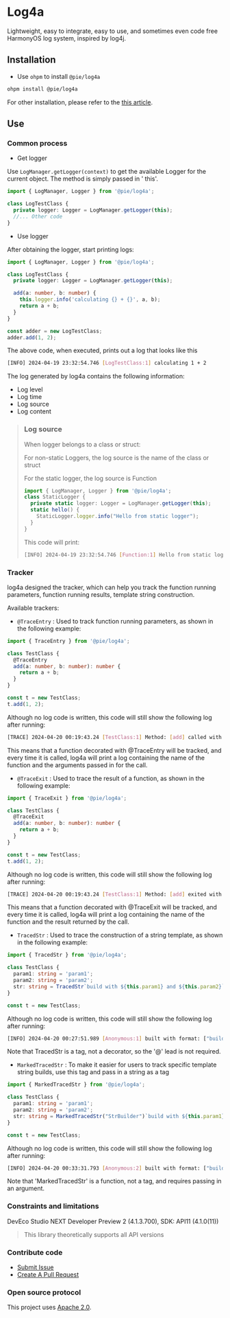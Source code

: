 # Log4a

Lightweight, easy to integrate, easy to use, and sometimes even code free HarmonyOS log system, inspired by log4j.

## Installation

- Use `ohpm` to install `@pie/log4a`

```bash
ohpm install @pie/log4a
```

For other installation, please refer to the [this article](https://ohpm.openharmony.cn/#/cn/help/downloadandinstall).

## Use

### Common process

- Get logger

Use `LogManager.getLogger(context)` to get the available Logger for the current object. The method is simply passed in '
this'.

```typescript
import { LogManager, Logger } from '@pie/log4a';

class LogTestClass {
  private logger: Logger = LogManager.getLogger(this);
  //... Other code
}
```

- Use logger

After obtaining the logger, start printing logs:

```typescript
import { LogManager, Logger } from '@pie/log4a';

class LogTestClass {
  private logger: Logger = LogManager.getLogger(this);

  add(a: number, b: number) {
    this.logger.info('calculating {} + {}', a, b);
    return a + b;
  }
}

const adder = new LogTestClass;
adder.add(1, 2);
```

The above code, when executed, prints out a log that looks like this

```bash
[INFO] 2024-04-19 23:32:54.746 [LogTestClass:1] calculating 1 + 2
```

The log generated by log4a contains the following information:

- Log level
- Log time
- Log source
- Log content

> ### Log source
> When logger belongs to a class or struct:
>
> For non-static Loggers, the log source is the name of the class or struct
>
> For the static logger, the log source is Function
> ```typescript
> import { LogManager, Logger } from '@pie/log4a';
> class StaticLogger {
>   private static logger: Logger = LogManager.getLogger(this);
>   static hello() {
>     StaticLogger.logger.info("Hello from static logger");
>   }
> }
> ```
> This code will print:
> ```bash
> [INFO] 2024-04-19 23:32:54.746 [Function:1] Hello from static logger
> ```

### Tracker

log4a designed the tracker, which can help you track the function running parameters, function running results, template
string construction.

Available trackers:

- `@TraceEntry` : Used to track function running parameters, as shown in the following example:

```typescript
import { TraceEntry } from '@pie/log4a';

class TestClass {
  @TraceEntry
  add(a: number, b: number): number {
    return a + b;
  }
}

const t = new TestClass;
t.add(1, 2);
```

Although no log code is written, this code will still show the following log after running:

```bash
[TRACE] 2024-04-20 00:19:43.24 [TestClass:1] Method: [add] called with arguments [1,2]
```

This means that a function decorated with @TraceEntry will be tracked, and every time it is called, log4a will print a
log containing the name of the function and the arguments passed in for the call.

- `@TraceExit` : Used to trace the result of a function, as shown in the following example:

```typescript
import { TraceExit } from '@pie/log4a';

class TestClass {
  @TraceExit
  add(a: number, b: number): number {
    return a + b;
  }
}

const t = new TestClass;
t.add(1, 2);
```

Although no log code is written, this code will still show the following log after running:

```bash
[TRACE] 2024-04-20 00:19:43.24 [TestClass:1] Method: [add] exited with result: 3
```

This means that a function decorated with @TraceExit will be tracked, and every time it is called, log4a will print a
log containing the name of the function and the result returned by the call.

- `TracedStr` : Used to trace the construction of a string template, as shown in the following example:

```typescript
import { TracedStr } from '@pie/log4a';

class TestClass {
  param1: string = 'param1';
  param2: string = 'param2';
  str: string = TracedStr`build with ${this.param1} and ${this.param2}`;
}

const t = new TestClass;
```

Although no log code is written, this code will still show the following log after running:

```bash
[INFO] 2024-04-20 00:27:51.989 [Anonymous:1] built with format: ["build with "," and ","] and args: ["param1","param2"] (Anonymous)
```

Note that TracedStr is a tag, not a decorator, so the '@' lead is not required.

- `MarkedTracedStr` : To make it easier for users to track specific template string builds, use this tag and pass in a
  string as a tag

```typescript
import { MarkedTracedStr } from '@pie/log4a';

class TestClass {
  param1: string = 'param1';
  param2: string = 'param2';
  str: string = MarkedTracedStr("StrBuilder")`build with ${this.param1} and ${this.param2}`;
}

const t = new TestClass;
```

Although no log code is written, this code will still show the following log after running:

```bash
[INFO] 2024-04-20 00:33:31.793 [Anonymous:2] built with format: ["build with "," and ","] and args: ["param1","param2"] (StrBuilder)
```

Note that 'MarkedTracedStr' is a function, not a tag, and requires passing in an argument.

### Constraints and limitations

DevEco Studio NEXT Developer Preview 2 (4.1.3.700), SDK: API11 (4.1.0(11))
> This library theoretically supports all API versions

### Contribute code

- [Submit Issue](https://gitee.com/ericple/log4a/issues/new)
- [Create A Pull Request](https://gitee.com/ericple/ohos-weather/pull/new)

### Open source protocol

This project uses [Apache 2.0](https://www.apache.org/licenses/LICENSE-2.0.txt).
